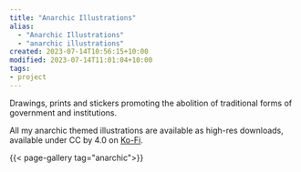 ```yaml
---
title: "Anarchic Illustrations"
alias:
  - "Anarchic Illustrations"
  - "anarchic illustrations"
created: 2023-07-14T10:56:15+10:00
modified: 2023-07-14T11:01:04+10:00
tags:
- project
---
```


Drawings, prints and stickers promoting the abolition of traditional forms of government and institutions.

All my anarchic themed illustrations are available as high-res downloads, available under CC by 4.0 on [Ko-Fi](https://ko-fi.com/album/-Anarchic-Illustrations-A0A5KQCYU).

{{< page-gallery tag="anarchic">}} 